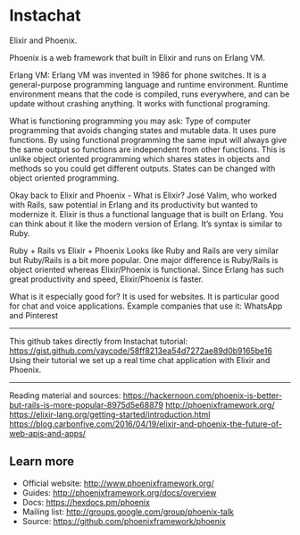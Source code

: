 # Instachat

Elixir and Phoenix. 

Phoenix is a web framework that built in Elixir and runs on Erlang VM.

Erlang VM: Erlang VM was invented in 1986 for phone switches. It is a general-purpose programming language and runtime environment. Runtime environment means that the code is compiled, runs everywhere, and can be update without crashing anything. It works with functional programing. 

What is functioning programming you may ask:
Type of computer programming that avoids changing states and mutable data. It uses pure functions. By using functional programming the same input will always give the same output so functions are independent from other functions. This is unlike object oriented programming which shares states in objects and methods so you could get different outputs. States can be changed with object oriented programming.

Okay back to Elixir and Phoenix - What is Elixir?
José Valim, who worked with Rails, saw potential in Erlang and its productivity but wanted to modernize it. Elixir is thus a functional language that is built on Erlang. You can think about it like the modern version of Erlang. It’s syntax is similar to Ruby. 

Ruby + Rails vs Elixir + Phoenix
Looks like Ruby and Rails are very similar but Ruby/Rails is a bit more popular. One major difference is Ruby/Rails is object oriented whereas Elixir/Phoenix is functional. Since Erlang has such great productivity and speed, Elixir/Phoenix is faster.

What is it especially good for?
It is used for websites. It is particular good for chat and voice applications. 
Example companies that use it: WhatsApp and Pinterest

------

This github takes directly from Instachat tutorial: https://gist.github.com/yaycode/58ff8213ea54d7272ae89d0b9165be16
Using their tutorial we set up a real time chat application with Elixir and Phoenix. 

------

Reading material and sources: 
https://hackernoon.com/phoenix-is-better-but-rails-is-more-popular-8975d5e68879
http://phoenixframework.org/
https://elixir-lang.org/getting-started/introduction.html
https://blog.carbonfive.com/2016/04/19/elixir-and-phoenix-the-future-of-web-apis-and-apps/


## Learn more

  * Official website: http://www.phoenixframework.org/
  * Guides: http://phoenixframework.org/docs/overview
  * Docs: https://hexdocs.pm/phoenix
  * Mailing list: http://groups.google.com/group/phoenix-talk
  * Source: https://github.com/phoenixframework/phoenix
